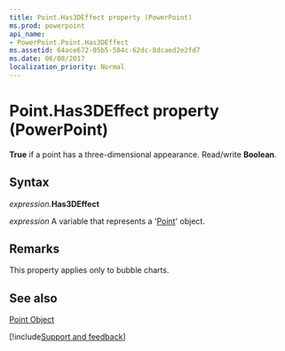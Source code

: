 ```yaml
---
title: Point.Has3DEffect property (PowerPoint)
ms.prod: powerpoint
api_name:
- PowerPoint.Point.Has3DEffect
ms.assetid: 64ace672-05b5-504c-62dc-8dcaed2e2fd7
ms.date: 06/08/2017
localization_priority: Normal
---
```



# Point.Has3DEffect property (PowerPoint)

 **True** if a point has a three-dimensional appearance. Read/write **Boolean**.


## Syntax

_expression_.**Has3DEffect**

_expression_ A variable that represents a '[Point](PowerPoint.Point.md)' object.


## Remarks

This property applies only to bubble charts.


## See also


[Point Object](PowerPoint.Point.md)

[!include[Support and feedback](~/includes/feedback-boilerplate.md)]